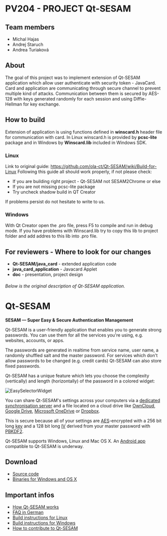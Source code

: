 # PV204 - PROJECT Qt-SESAM

## Team members
 - Michal Hajas 
 - Andrej Staruch 
 - Andrea Turiaková 

 
## About
The goal of this project was to implement extension of Qt-SESAM application which allow user authenticate with security token - JavaCard. Card and application are communicating through secure channel to prevent multiple kind of attacks. Communication between them is secured by AES-128 with keys generated randomly for each session and using Diffie-Hellman for key exchange.

## How to build
Extension of application is using functions defined in **winscard.h** header file  for communication with card.
In Linux winscard.h is provided by **pcsc-lite** package and in Windows by **Winscard.lib** included in Windows SDK.

### Linux
Link to original guide:
https://github.com/ola-ct/Qt-SESAM/wiki/Build-for-Linux
Following this guide all should work properly, if not please check:
- If you are building right project - Qt-SESAM not SESAM2Chrome or else
- If you are not missing pcsc-lite package
- Try uncheck shadow build in QT Creator

If problems persist do not hesitate to write to us. 

### Windows
With Qt Creator open the .pro file, press F5 to compile and run in debug mode.
If you have problems with Winscard.lib try to copy this lib to project folder and add addres to this lib into .pro file.

## For reviewers - Where to look for our changes
- **Qt-SESAM/java_card**  - extended application code
- **java_card_application** - Javacard Applet
- **doc** - presentation, project design


###### Below is the original description of Qt-SESAM application.


# Qt-SESAM

**SESAM — Super Easy & Secure Authentication Management**

Qt-SESAM is a user-friendly application that enables you to generate strong passwords. You can use them for all the services you're using, e.g. websites, accounts, or apps.

The passwords are generated in realtime from service name, user name, a randomly shuffled salt and the master password. For services which don't allow passwords to be changed (e.g. credit cards) Qt-SESAM can also store fixed passwords.

Qt-SESAM has a unique feature which lets you choose the complexity (vertically) and length (horizontally) of the password in a colored widget:

![EasySelectorWidget](https://raw.githubusercontent.com/ola-ct/Qt-SESAM/master/doc/qt-sesam-screenshot.png)

You can share Qt-SESAM's settings across your computers via a [dedicated synchronisation server](https://github.com/ola-ct/ctSESAM-server) and a file located on a cloud drive like [OwnCloud](https://owncloud.org/), [Google Drive](https://www.google.com/drive/), [Microsoft OneDrive](https://onedrive.live.com/about/) or [Dropbox](https://www.dropbox.com/).

This is secure because all of your settings are [AES](https://en.wikipedia.org/wiki/Advanced_Encryption_Standard)-encrypted with a 256 bit long [key](https://en.wikipedia.org/wiki/Key_(cryptography)) and a 128 bit long [IV](https://en.wikipedia.org/wiki/Initialization_vector) derived from your master password with [PBKDF2](https://en.wikipedia.org/wiki/PBKDF2).

Qt-SESAM supports Windows, Linux and Mac OS X. An [Android app](https://github.com/pinae/ctSESAM-android) compatible to Qt-SESAM is underway.

## Download

 * [Source code](https://github.com/ola-ct/Qt-SESAM)
 * [Binaries for Windows and OS X](https://github.com/ola-ct/Qt-SESAM/releases)

## Important infos

 * [How Qt-SESAM works](http://ola-ct.github.io/Qt-SESAM/)
 * [FAQ in German](https://github.com/ola-ct/Qt-SESAM/wiki/FAQ-%5Bde%5D)
 * [Build instructions for Linux](https://github.com/ola-ct/Qt-SESAM/wiki/Build-for-Linux)
 * [Build instructions for Windows](https://github.com/ola-ct/Qt-SESAM/wiki/Build-for-Windows)
 * [How to contribute to Qt-SESAM](https://github.com/ola-ct/Qt-SESAM/wiki/Contribute) 
 

